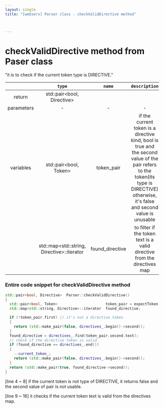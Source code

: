 ```yaml
---
layout: single
title: "[webserv] Parser class - checkValidDirective method"



---
```


# checkValidDirective method from Paser class

"it is to check if the current token type is DIRECTIVE."

|            |                   `type`                   |     `name`      |                        `description`                         |
| :--------: | :----------------------------------------: | :-------------: | :----------------------------------------------------------: |
|   return   |         std::pair<bool, Directive>         |                 |                                                              |
| parameters |                     -                      |        -        |                              -                               |
| variables  |          std::pair\<bool, Token>           |   token_pair    | if the current token is a directive kind, bool is true and the second value of the pair refers to the token(its type is DIRECTIVE)<br />otherwise, it's false and second value is unusable |
|            | std::map<std::string, Directive>::iterator | found_directive | to filter if the token text is a valid directive from the directives map |



### Entire code snippet for checkValidDirective method

```c++
std::pair<bool, Directive>	Parser::checkValidDirective()
{
  std::pair<bool, Token>                      token_pair = expectToken(DIRECTIVE);
  std::map<std::string, Directive>::iterator  found_directive;

  if (!token_pair.first) // it's not a directive token
  {
    return (std::make_pair(false, directives_.begin()->second)); 
  }
  found_directive = directives_.find(token_pair.second.text);
  // check if the directive token is valid
  if (found_directive == directives_.end())
  {
    --current_token_;
    return (std::make_pair(false, directives_.begin()->second)); 
  }
  return (std::make_pair(true, found_directive->second)); 
}
```

[line 4 ~ 8]  if the current token is not type of DIRECTIVE, it returns false and the second value of pair is not usable.

[line 9 ~ 16]  it checks if the current token text is valid from the directives map.
